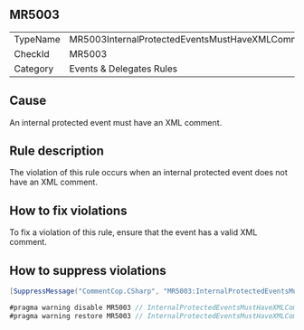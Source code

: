 ## MR5003

<table>
<tr>
  <td>TypeName</td>
  <td>MR5003InternalProtectedEventsMustHaveXMLComment</td>
</tr>
<tr>
  <td>CheckId</td>
  <td>MR5003</td>
</tr>
<tr>
  <td>Category</td>
  <td>Events & Delegates Rules</td>
</tr>
</table>

## Cause

An internal protected event must have an XML comment.

## Rule description

The violation of this rule occurs when an internal protected event does not have an XML comment.

## How to fix violations

To fix a violation of this rule, ensure that the event has a valid XML comment.

## How to suppress violations

```csharp
[SuppressMessage("CommentCop.CSharp", "MR5003:InternalProtectedEventsMustHaveXMLComment", Justification = "Reviewed.")]
```

```csharp
#pragma warning disable MR5003 // InternalProtectedEventsMustHaveXMLComment
#pragma warning restore MR5003 // InternalProtectedEventsMustHaveXMLComment
```